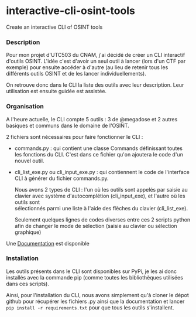 # interactive-cli-osint-tools
Create an interactive CLI of OSINT tools

### Description
Pour mon projet d'UTC503 du CNAM, j'ai décidé de créer un CLI interactif d'outils OSINT. 
L'idée c'est d'avoir un seul outil à lancer (lors d'un CTF par exemple) pour ensuite accéder à d'autre (au lieu de retenir tous les différents outils OSINT et de les lancer individuellements).

On retrouve donc dans le CLI la liste des outils avec leur description. Leur utilisation est ensuite guidée est assistée.

### Organisation
A l'heure actuelle, le CLI compte 5 outils : 3 de @megadose et 2 autres basiques et communs dans le domaine de l'OSINT. 

2 fichiers sont nécessaires pour faire fonctionner le CLI :

  - commands.py : qui contient une classe Commands définissant toutes les fonctions du CLI. C'est dans ce fichier qu'on ajoutera le code d'un nouvel outil.
  - cli_list_exe.py ou cli_input_exe.py : qui contiennent le code de l'interface CLI à générer du fichier commands.py. 
    
    Nous avons 2 types de CLI : l'un où les outils sont appelés par saisie au clavier avec système d'autocomplétion (cli_input_exe), et l'autre où les outils sont   
    sélectionnés parmi une liste à l'aide des flèches du clavier (cli_list_exe).    
    
    Seulement quelques lignes de codes diverses entre ces 2 scripts python afin de changer le mode de sélection (saisie au clavier ou sélection graphique)

Une [Documentation](https://github.com/Delrom01/interactive-cli-osint-tools/blob/main/Doc/_build/html/index.html) est disponible

### Installation 
Les outils présents dans le CLI sont disponibles sur PyPi, je les ai donc installés avec la commande pip (comme toutes les bibliothèques utilisées dans ces scripts). 

Ainsi, pour l'installation du CLI, nous avons simplement qu'à cloner le dépot github pour récupérer les fichiers .py ainsi que la documentation et lancer ```pip install -r requirements.txt``` pour que tous les outils s'installent.
